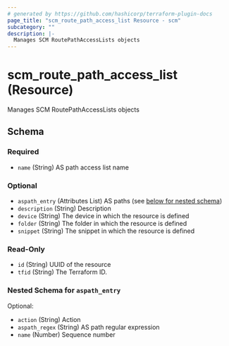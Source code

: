 ```yaml
---
# generated by https://github.com/hashicorp/terraform-plugin-docs
page_title: "scm_route_path_access_list Resource - scm"
subcategory: ""
description: |-
  Manages SCM RoutePathAccessLists objects
---
```


# scm_route_path_access_list (Resource)

Manages SCM RoutePathAccessLists objects



<!-- schema generated by tfplugindocs -->
## Schema

### Required

- `name` (String) AS path access list name

### Optional

- `aspath_entry` (Attributes List) AS paths (see [below for nested schema](#nestedatt--aspath_entry))
- `description` (String) Description
- `device` (String) The device in which the resource is defined
- `folder` (String) The folder in which the resource is defined
- `snippet` (String) The snippet in which the resource is defined

### Read-Only

- `id` (String) UUID of the resource
- `tfid` (String) The Terraform ID.

<a id="nestedatt--aspath_entry"></a>
### Nested Schema for `aspath_entry`

Optional:

- `action` (String) Action
- `aspath_regex` (String) AS path regular expression
- `name` (Number) Sequence number
